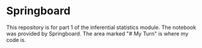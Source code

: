 # Springboard
This repository is for part 1 of the inferential statistics module. The notebook was provided by Springboard. The area marked "# My Turn" is where my code is.
